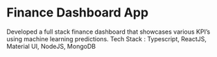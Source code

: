 # Finance Dashboard App

Developed a full stack finance dashboard that showcases various KPI’s using machine learning predictions.
Tech Stack : Typescript, ReactJS, Material UI, NodeJS, MongoDB


